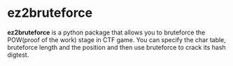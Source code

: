 # ez2bruteforce
**ez2bruteforce** is a python package that allows you to bruteforce the POW(proof of the work) stage in CTF game.
You can specify the char table, bruteforce length and the position and then use bruteforce to crack its hash digtest.   
